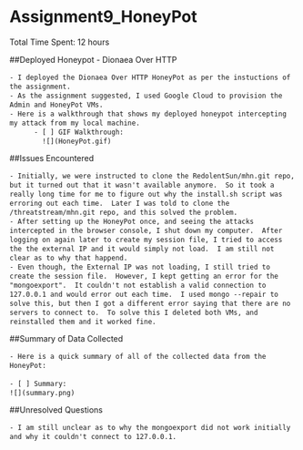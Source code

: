 # Assignment9_HoneyPot

Total Time Spent: 12 hours

##Deployed Honeypot - Dionaea Over HTTP

	- I deployed the Dionaea Over HTTP HoneyPot as per the instuctions of the assignment.
	- As the assignment suggested, I used Google Cloud to provision the Admin and HoneyPot VMs.
	- Here is a walkthrough that shows my deployed honeypot intercepting my attack from my local machine.
		  - [ ] GIF Walkthrough: 
  			![](HoneyPot.gif)

##Issues Encountered

	- Initially, we were instructed to clone the RedolentSun/mhn.git repo, but it turned out that it wasn't available anymore.  So it took a really long time for me to figure out why the install.sh script was erroring out each time.  Later I was told to clone the /threatstream/mhn.git repo, and this solved the problem.
	- After setting up the HoneyPot once, and seeing the attacks intercepted in the browser console, I shut down my computer.  After logging on again later to create my session file, I tried to access the the external IP and it would simply not load.  I am still not clear as to why that happend.
	- Even though, the External IP was not loading, I still tried to create the session file.  However, I kept getting an error for the "mongoexport".  It couldn't not establish a valid connection to 127.0.0.1 and would error out each time.  I used mongo --repair to solve this, but then I got a different error saying that there are no servers to connect to.  To solve this I deleted both VMs, and reinstalled them and it worked fine.

##Summary of Data Collected

	- Here is a quick summary of all of the collected data from the HoneyPot:

	- [ ] Summary: 
  	![](summary.png)

##Unresolved Questions

	- I am still unclear as to why the mongoexport did not work initially and why it couldn't connect to 127.0.0.1.